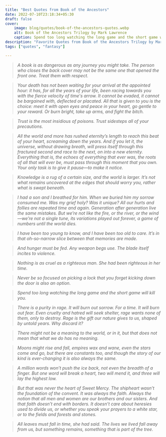 ```yaml
---
title: "Best Quotes from Book of the Ancestors"
date: 2022-07-10T23:18:34+05:30
draft: false
cover: 
    image: blog/quotes/book-of-the-ancestors-quotes.webp
    alt: Book of the Ancestors Trilogy by Mark Lawrence
    caption: Spend too long watching the long game and the short game will kill you.
description: "Favorite Quotes from Book of the Ancestors Trilogy by Mark Lawrence. A book is as dangerous as any journey you might take."
tags: ["quotes", "fantasy"] 

---
```



>*A book is as dangerous as any journey you might take. The person who closes the back cover may not be the same one that opened the front one. Treat them with respect.*

>*Your death has not been waiting for your arrival at the appointed hour: it has, for all the years of your life, been racing towards you with the fierce velocity of time's arrow. It cannot be evaded, it cannot be bargained with, deflected or placated. All that is given to you is the choice: meet it with open eyes and peace in your heart, go gentle to your reward. Or burn bright, take up arms, and fight the bitch.*

>*Trust is the most insidious of poisons. Trust sidesteps all of your precautions.*

>*All the world and more has rushed eternity’s length to reach this beat of your heart, screaming down the years. And if you let it, the universe, without drawing breath, will press itself through this fractured second and race to the next, on into a new eternity. Everything that is, the echoes of everything that ever was, the roots of all that will ever be, must pass through this moment that you own. Your only task is to give it pause—to make it notice.*

>*Knowledge is a rug of a certain size, and the world is larger. It’s not what remains uncovered at the edges that should worry you, rather what is swept beneath.*

>*I had a son and I breathed for him. When we buried him my sorrow consumed me. Was my grief holy? Was it unique? All our hurts and follies are repeated time and again. Generation after generation live the same mistakes. But we’re not like the fire, or the river, or the wind—we’re not a single tune, its variations played out forever, a game of numbers until the world dies.*

>*I have been too young to know, and I have been too old to care. It’s in that oh-so-narrow slice between that memories are made.*

>*And hunger must be fed. Any weapon begs use. The blade itself incites to violence.*

>*Nothing is as cruel as a righteous man. She had been righteous in her time.*

>*Never be so focused on picking a lock that you forget kicking down the door is also an option.*

>*Spend too long watching the long game and the short game will kill you.*

>*There is a purity in rage. It will burn out sorrow. For a time. It will burn out fear. Even cruelty and hatred will seek shelter, rage wants none of them, only to destroy. Rage is the gift our nature gives to us, shaped by untold years. Why discard it?*

>*There might not be a meaning to the world, or in it, but that does not mean that what we do has no meaning.*

>*Moons might rise and fall, empires wax and wane, even the stars come and go, but there are constants too, and though the story of our kind is ever-changing it is also always the same.*

>*A million words won’t push the ice back, not even the breadth of a finger. But one word will break a heart, two will mend it, and three will lay the highest low.*

>*But that was never the heart of Sweet Mercy. The shipheart wasn’t the foundation of the convent. It was always the faith. Always the notion that all men and women are our brothers and our sisters. And that faith doesn’t end with borders. It doesn’t care about heresies used to divide us, or whether you speak your prayers to a white star, or to the fields and forests and stones.*

>*All leaves must fall in time, she had said. The lives we lived fall away from us, but something remains, something that is part of the tree.*
